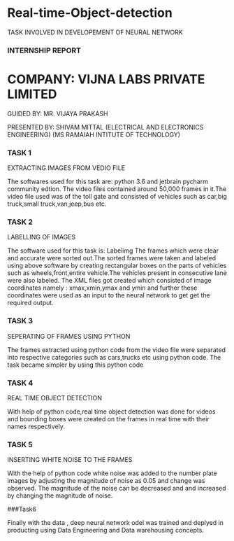 # Real-time-Object-detection

TASK INVOLVED IN DEVELOPEMENT OF NEURAL NETWORK

### INTERNSHIP REPORT

# COMPANY: VIJNA LABS PRIVATE LIMITED

GUIDED BY:
MR. VIJAYA PRAKASH

PRESENTED BY: SHIVAM MITTAL
(ELECTRICAL AND ELECTRONICS ENGINEERING)
(MS RAMAIAH INTITUTE OF TECHNOLOGY)
 
### TASK 1

EXTRACTING IMAGES FROM VEDIO FILE

The softwares used for this task are: python 3.6 and jetbrain pycharm community edtion.
The video files contained around 50,000 frames in it.The video file used was of the toll gate and consisted of vehicles such as car,big truck,small truck,van,jeep,bus etc.

### TASK 2

LABELLING OF IMAGES

The software used for this task is: Labelimg
The frames which were clear and accurate were sorted out.The sorted frames were taken and labeled using above software by creating rectangular boxes on the parts of vehicles such as wheels,front,entire vehicle.The vehicles present in consecutive lane were also labeled.
The XML files got created which consisted of image coordinates namely : xmax,xmin,ymax and ymin and further these coordinates were used as an input to the neural network to get get the required output.

### TASK 3

SEPERATING OF FRAMES USING PYTHON

The frames extracted using python code from the video file were separated into respective categories such as cars,trucks etc using python code.
The task became simpler by using this python code

### TASK 4

REAL TIME OBJECT DETECTION

With help of python code,real time object detection was done for videos and bounding boxes were created on the frames in real time with their names respectively.
 
### TASK 5
           
INSERTING WHITE NOISE TO THE FRAMES

With the help of python code white noise was added to the number plate images by adjusting the magnitude of noise as 0.05 and change was observed. 
The magnitude of the noise can be decreased and and increased by changing the magnitude of noise.

###Task6

Finally with the data , deep neural network odel was trained and deplyed in producting using Data Engineering and Data warehousing concepts.
